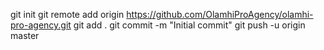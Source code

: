 git init
git remote add origin https://github.com/OlamhiProAgency/olamhi-pro-agency.git
git add .
git commit -m "Initial commit"
git push -u origin master
